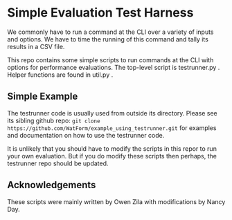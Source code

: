 # Simple Evaluation Test Harness

We commonly have to run a command at the CLI over a variety of inputs and options.  We have to time the running of this command and tally its results in a CSV file.

This repo contains some simple scripts to run commands at the CLI with options for performance evaluations.  The top-level script is testrunner.py .  Helper functions are found in util.py .

## Simple Example

The testrunner code is usually used from outside its directory.  Please see its sibling github repo:
`git clone https://github.com/WatForm/example_using_testrunner.git`
for examples and documentation on how to use the testrunner code.

It is unlikely that you should have to modify the scripts in this repor to run your own evaluation.  But if you do modify these scripts then perhaps, the testrunner repo should be updated.

## Acknowledgements

These scripts were mainly written by Owen Zila with modifications by Nancy Day.
